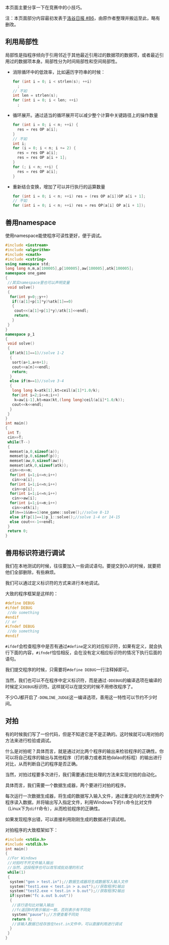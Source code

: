 本页面主要分享一下在竞赛中的小技巧。

注：本页面部分内容最初发表于[洛谷日报 #86](https://studyingfather.blog.luogu.org/some-coding-tips-for-oiers)，由原作者整理并搬运至此，略有删改。

## 利用局部性

局部性是指程序倾向于引用邻近于其他最近引用过的数据项的数据项，或者最近引用过的数据项本身。局部性分为时间局部性和空间局部性。

- 消除循环中的低效率，比如遍历字符串的时候：
  ```c++
  for (int i = 0; i < strlen(s); ++i)
    ;
  // 不如
  int len = strlen(s);
  for (int i = 0; i < len; ++i)
    ;
  ```
- 循环展开。通过适当的循环展开可以减少整个计算中关键路径上的操作数量
  ```c++
  for (int i = 0; i < n; ++i) {
    res = res OP a[i];
  }
  // 不如
  int i;
  for (i = 0; i < n; i += 2) {
    res = res OP a[i];
    res = res OP a[i + 1];
  }
  for (; i < n; ++i) {
    res = res OP a[i];
  }
  ```
- 重新结合变换，增加了可以并行执行的运算数量
  ```c++
  for (int i = 0; i < n; ++i) res = (res OP a[i])OP a[i + 1];
  // 不如
  for (int i = 0; i < n; ++i) res = res OP(a[i] OP a[i + 1]);
  ```

## 善用namespace

使用namespace能使程序可读性更好，便于调试。

```cpp
#include <iostream>
#include <algorithm>
#include <cmath>
#include <cstring>
using namespace std;
long long n,m,a[100005],p[100005],aw[100005],atk[100005];
namespace one_game
{
 //其实namespace里也可以声明变量
 void solve()
 {
  for(int y=0;;y++)
   if((a[1]+p[1]*y)%atk[1]==0)
   {
    cout<<(a[1]+p[1]*y)/atk[1]<<endl;
    return;
   }
 }
}
namespace p_1
{
 void solve()
 {
  if(atk[1]==1)//solve 1-2
  {
   sort(a+1,a+n+1);
   cout<<a[n]<<endl;
   return;
  }
  else if(m==1)//solve 3-4
  {
   long long k=atk[1],kt=ceil(a[1]*1.0/k);
   for(int i=2;i<=n;i++)
    k=aw[i-1],kt=max(kt,(long long)ceil(a[i]*1.0/k));
   cout<<k<<endl;
  }
 }
}
int main()
{
 int T;
 cin>>T;
 while(T--)
 {
  memset(a,0,sizeof(a));
  memset(p,0,sizeof(p));
  memset(aw,0,sizeof(aw));
  memset(atk,0,sizeof(atk));
  cin>>n>>m;
  for(int i=1;i<=n;i++)
   cin>>a[i];
  for(int i=1;i<=n;i++)
   cin>>p[i];
  for(int i=1;i<=n;i++)
   cin>>aw[i];
  for(int i=1;i<=m;i++)
   cin>>atk[i];
  if(n==1&&m==1)one_game::solve();//solve 8-13
  else if(p[1]==1)p_1::solve();//solve 1-4 or 14-15
  else cout<<-1<<endl;
 }
 return 0;
}
```

## 善用标识符进行调试

我们在本地测试的时候，往往要加入一些调试语句。要提交到OJ的时候，就要把他们全部删除，有些麻烦。

我们可以通过定义标识符的方式来进行本地调试。

大致的程序框架是这样的：

```cpp
#define DEBUG
#ifdef DEBUG
 //do something
#endif
// or
#ifndef DEBUG
 //do something
#endif
```

`#ifdef`会检查程序中是否有通过`#define`定义的对应标识符，如果有定义，就会执行下面的内容，`#ifndef`恰恰相反，会在没有定义相应标识符的情况下执行后面的语句。

我们提交程序的时候，只需要将`#define DEBUG`一行注释掉即可。

当然，我们也可以不在程序中定义标识符，而是通过`-DDEBUG`的编译选项在编译的时候定义`DEBUG`标识符。这样就可以在提交的时候不用修改程序了。

不少OJ都开启了`-DONLINE_JUDGE`这一编译选项，善用这一特性可以节约不少时间。

## 对拍

有的时候我们写了一份代码，但是不知道它是不是正确的。这时候就可以用对拍的方法来进行检验或调试。

什么是对拍呢？具体而言，就是通过对比两个程序的输出来检验程序的正确性。你可以将自己程序的输出与其他程序（打的暴力或者其他dalao的标程）的输出进行对比，从而判断自己的程序是否正确。

当然，对拍过程要多次进行，我们需要通过批处理的方法来实现对拍的自动化。

具体而言，我们需要一个数据生成器，两个要进行对拍的程序。

每次运行一次数据生成器，将生成的数据写入输入文件，通过重定向的方法使两个程序读入数据，并将输出写入指定文件，利用Windows下的`fc`命令比对文件（Linux下为`diff`命令），从而检验程序的正确性。

如果发现程序出错，可以直接利用刚刚生成的数据进行调试啦。

对拍程序的大致框架如下：

```cpp
#include <stdio.h>
#include <stdlib.h>
int main()
{
 //For Windows
 //对拍时不开文件输入输出
 //当然，这段程序也可以改写成批处理的形式
 while(1)
 {
  system("gen > test.in");//数据生成器将生成数据写入输入文件
  system("test1.exe < test.in > a.out");//获取程序1输出
  system("test2.exe < test.in > b.out");//获取程序2输出
  if(system("fc a.out b.out"))
  {
   //该行语句比对输入输出
   //fc返回0时表示输出一致，否则表示有不同处
   system("pause");//方便查看不同处
   return 0;
   //该输入数据已经存放在test.in文件中，可以直接利用进行调试
  }
 }
}
```

